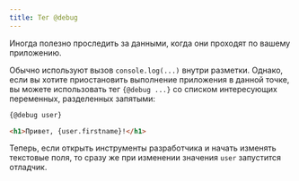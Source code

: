 ```yaml
---
title: Тег @debug
---
```


Иногда полезно проследить за данными, когда они проходят по вашему приложению.

Обычно используют вызов `console.log(...)` внутри разметки. Однако, если вы хотите приостановить выполнение приложения в данной точке, вы можете использовать тег `{@debug ...}` со списком интересующих переменных, разделенных запятыми:

```html
{@debug user}

<h1>Привет, {user.firstname}!</h1>
```

Теперь, если открыть инструменты разработчика и начать изменять текстовые поля, то сразу же при изменении значения `user` запустится отладчик.